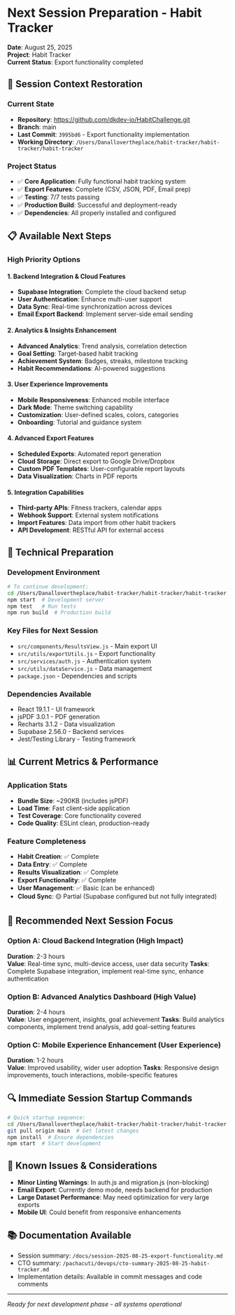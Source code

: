 # Next Session Preparation - Habit Tracker
**Date**: August 25, 2025  
**Project**: Habit Tracker  
**Current Status**: Export functionality completed  

## 🔄 Session Context Restoration

### Current State
- **Repository**: https://github.com/dkdev-io/HabitChallenge.git
- **Branch**: main
- **Last Commit**: `3995bd6` - Export functionality implementation
- **Working Directory**: `/Users/Danallovertheplace/habit-tracker/habit-tracker/habit-tracker`

### Project Status
- ✅ **Core Application**: Fully functional habit tracking system
- ✅ **Export Features**: Complete (CSV, JSON, PDF, Email prep)
- ✅ **Testing**: 7/7 tests passing
- ✅ **Production Build**: Successful and deployment-ready
- ✅ **Dependencies**: All properly installed and configured

## 📋 Available Next Steps

### High Priority Options

#### 1. Backend Integration & Cloud Features
- **Supabase Integration**: Complete the cloud backend setup
- **User Authentication**: Enhance multi-user support
- **Data Sync**: Real-time synchronization across devices
- **Email Export Backend**: Implement server-side email sending

#### 2. Analytics & Insights Enhancement
- **Advanced Analytics**: Trend analysis, correlation detection
- **Goal Setting**: Target-based habit tracking
- **Achievement System**: Badges, streaks, milestone tracking
- **Habit Recommendations**: AI-powered suggestions

#### 3. User Experience Improvements
- **Mobile Responsiveness**: Enhanced mobile interface
- **Dark Mode**: Theme switching capability
- **Customization**: User-defined scales, colors, categories
- **Onboarding**: Tutorial and guidance system

#### 4. Advanced Export Features
- **Scheduled Exports**: Automated report generation
- **Cloud Storage**: Direct export to Google Drive/Dropbox
- **Custom PDF Templates**: User-configurable report layouts
- **Data Visualization**: Charts in PDF reports

#### 5. Integration Capabilities
- **Third-party APIs**: Fitness trackers, calendar apps
- **Webhook Support**: External system notifications
- **Import Features**: Data import from other habit trackers
- **API Development**: RESTful API for external access

## 🔧 Technical Preparation

### Development Environment
```bash
# To continue development:
cd /Users/Danallovertheplace/habit-tracker/habit-tracker/habit-tracker
npm start  # Development server
npm test   # Run tests  
npm run build  # Production build
```

### Key Files for Next Session
- `src/components/ResultsView.js` - Main export UI
- `src/utils/exportUtils.js` - Export functionality
- `src/services/auth.js` - Authentication system
- `src/utils/dataService.js` - Data management
- `package.json` - Dependencies and scripts

### Dependencies Available
- React 19.1.1 - UI framework
- jsPDF 3.0.1 - PDF generation
- Recharts 3.1.2 - Data visualization
- Supabase 2.56.0 - Backend services
- Jest/Testing Library - Testing framework

## 📊 Current Metrics & Performance

### Application Stats
- **Bundle Size**: ~290KB (includes jsPDF)
- **Load Time**: Fast client-side application
- **Test Coverage**: Core functionality covered
- **Code Quality**: ESLint clean, production-ready

### Feature Completeness
- **Habit Creation**: ✅ Complete
- **Data Entry**: ✅ Complete  
- **Results Visualization**: ✅ Complete
- **Export Functionality**: ✅ Complete
- **User Management**: ✅ Basic (can be enhanced)
- **Cloud Sync**: 🟡 Partial (Supabase configured but not fully integrated)

## 🎯 Recommended Next Session Focus

### Option A: Cloud Backend Integration (High Impact)
**Duration**: 2-3 hours  
**Value**: Real-time sync, multi-device access, user data security
**Tasks**: Complete Supabase integration, implement real-time sync, enhance authentication

### Option B: Advanced Analytics Dashboard (High Value)
**Duration**: 2-4 hours  
**Value**: User engagement, insights, goal achievement
**Tasks**: Build analytics components, implement trend analysis, add goal-setting features

### Option C: Mobile Experience Enhancement (User Experience)
**Duration**: 1-2 hours  
**Value**: Improved usability, wider user adoption
**Tasks**: Responsive design improvements, touch interactions, mobile-specific features

## 🔍 Immediate Session Startup Commands

```bash
# Quick startup sequence:
cd /Users/Danallovertheplace/habit-tracker/habit-tracker/habit-tracker
git pull origin main  # Get latest changes
npm install  # Ensure dependencies
npm start  # Start development
```

## 🚨 Known Issues & Considerations
- **Minor Linting Warnings**: In auth.js and migration.js (non-blocking)
- **Email Export**: Currently demo mode, needs backend for production
- **Large Dataset Performance**: May need optimization for very large exports
- **Mobile UI**: Could benefit from responsive enhancements

## 📚 Documentation Available
- Session summary: `/docs/session-2025-08-25-export-functionality.md`
- CTO summary: `/pachacuti/devops/cto-summary-2025-08-25-habit-tracker.md`
- Implementation details: Available in commit messages and code comments

---
*Ready for next development phase - all systems operational*